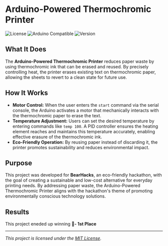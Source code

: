 # Arduino-Powered Thermochromic Printer

![License](https://img.shields.io/badge/license-MIT-blue.svg)
![Arduino Compatible](https://img.shields.io/badge/compatible-Arduino%20UNO-green.svg)
![Version](https://img.shields.io/badge/version-1.0.0-brightgreen.svg)

## What It Does

The **Arduino-Powered Thermochromic Printer** reduces paper waste by using thermochromic ink that can be erased and reused. By precisely controlling heat, the printer erases existing text on thermochromic paper, allowing the sheets to revert to a clean state for future use.

## How It Works

- **Motor Control:** When the user enters the `start` command via the serial console, the Arduino activates a motor that mechanically interacts with the thermochromic paper to erase the text.
- **Temperature Adjustment:** Users can set the desired temperature by entering commands like `temp 100`. A PID controller ensures the heating element reaches and maintains this temperature accurately, enabling effective erasure of the thermochromic ink.
- **Eco-Friendly Operation:** By reusing paper instead of discarding it, the printer promotes sustainability and reduces environmental impact.

## Purpose

This project was developed for **BearHacks**, an eco-friendly hackathon, with the goal of creating a sustainable and low-cost alternative for everyday printing needs. By addressing paper waste, the Arduino-Powered Thermochromic Printer aligns with the hackathon's theme of promoting environmentally conscious technology solutions.

## Results

This project eneded up winning **🥇- 1st Place** 

---

*This project is licensed under the [MIT License](LICENSE).*
